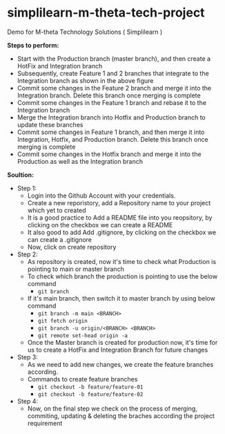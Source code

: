 # simplilearn-m-theta-tech-project
Demo for M-theta Technology Solutions ( Simplilearn ) 

**Steps to perform:**

- Start with the Production branch (master branch), and then create a HotFix  and Integration branch
- Subsequently, create Feature 1 and 2 branches that integrate to the Integration branch as shown in the above figure
- Commit some changes in the Feature 2 branch and merge it into the Integration branch. Delete this branch once merging is complete
- Commit some changes in the Feature 1 branch and rebase it to the Integration branch
- Merge the Integration branch into Hotfix and Production branch to update these branches
- Commit some changes in Feature 1 branch, and then merge it into Integration, Hotfix, and Production branch. Delete this branch once merging is complete
- Commit some changes in the Hotfix branch and merge it into the Production as well as the Integration branch

**Soultion:**

- Step 1: 
    - Login into the Github Account with your credentials. 
    - Create a new reporistory, add a Repository name to your project which yet to created 
    - It is a good practice to Add a README file into you reopsitory, by clicking on the checkbox we can create a README
    - It also good to add Add .gitignore, by clicking on the checkbox we can create a .gitignore
    - Now, click on create repository
- Step 2:  
    - As repository is created, now it's time to check what Production is pointing to main or master branch
    - To check which branch the production is pointing to use the below command 
        -   `git branch`
    - If it's main branch, then switch it to master branch by using below command 
        - `git branch -m main <BRANCH>`
        - `git fetch origin`
        - `git branch -u origin/<BRANCH> <BRANCH>`
        - `git remote set-head origin -a`
    - Once the Master branch is created for production now, it's time for us to create a HotFix and Integration Branch for future changes
- Step 3: 
    - As we need to add new changes, we create the feature branches according. 
     - Commands to create feature branches
        -  `git checkout -b feature/feature-01`
        -  `git checkout -b feature/feature-02`
- Step 4:
    - Now, on the final step we check on the process of merging, commiting, updating & deleting the braches according the project requirement
